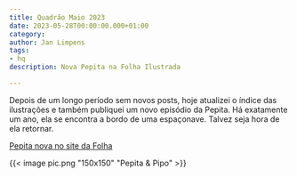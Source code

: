 ```yaml
---
title: Quadrão Maio 2023
date: 2023-05-28T00:00:00.000+01:00
category:
author: Jan Limpens
tags:
- hq
description: Nova Pepita na Folha Ilustrada

---
```


Depois de um longo período sem novos posts, hoje atualizei o índice das ilustrações e também publiquei um novo episódio da Pepita. Há exatamente um ano, ela se encontra a bordo de uma espaçonave. Talvez seja hora de ela retornar.

[Pepita nova no site da Folha](https://www1.folha.uol.com.br/ilustrada/cartum/cartunsdiarios/#28/5/2023)

{{< image pic.png "150x150" "Pepita & Pipo" >}}